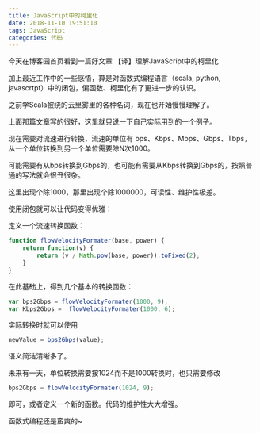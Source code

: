```yaml
---
title: JavaScript中的柯里化
date: 2018-11-10 19:51:10
tags: JavaScript
categories: 代码
---
```


今天在博客园首页看到一篇好文章 【译】理解JavaScript中的柯里化

加上最近工作中的一些感悟，算是对函数式编程语言（scala, python, javascrtpt）中的闭包，偏函数、柯里化有了更进一步的认识。

之前学Scala被绕的云里雾里的各种名词，现在也开始慢慢理解了。

上面那篇文章写的很好，这里就只说一下自己实际用到的一个例子。

现在需要对流速进行转换，流速的单位有 bps、Kbps、Mbps、Gbps、Tbps，从一个单位转换到另一个单位需要除N次1000。

可能需要有从bps转换到Gbps的，也可能有需要从Kbps转换到Gbps的，按照普通的写法就会很丑很杂。

这里出现个除1000，那里出现个除1000000，可读性、维护性极差。

使用闭包就可以让代码变得优雅：

定义一个流速转换函数：


```javascript
function flowVelocityFormater(base, power) {
    return function(v) {
        return (v / Math.pow(base, power)).toFixed(2);
    }
}
```

在此基础上，得到几个基本的转换函数：

```javascript
var bps2Gbps = flowVelocityFormater(1000, 9);
var Kbps2Gbps =  flowVelocityFormater(1000, 6);
```

实际转换时就可以使用

```javascript
newValue = bps2Gbps(value);
```
语义简洁清晰多了。

未来有一天，单位转换需要按1024而不是1000转换时，也只需要修改

```javascript
bps2Gbps = flowVelocityFormater(1024, 9);
```
即可，或者定义一个新的函数。代码的维护性大大增强。

函数式编程还是蛮爽的~
